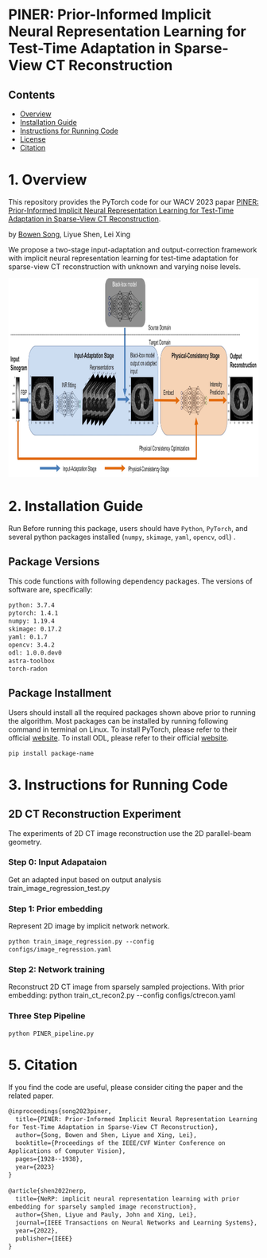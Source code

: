 # PINER: Prior-Informed Implicit Neural Representation Learning for Test-Time Adaptation in Sparse-View CT Reconstruction


## Contents

- [Overview](#overview)
- [Installation Guide](#installation-guide)
- [Instructions for Running Code](#instructions-for-running-code)
- [License](#license)
- [Citation](#citation)

# 1. Overview

This repository provides the PyTorch code for our WACV 2023 papar [PINER: Prior-Informed Implicit Neural Representation Learning for Test-Time Adaptation in Sparse-View CT Reconstruction](https://openaccess.thecvf.com/content/WACV2023/html/Song_PINER_Prior-Informed_Implicit_Neural_Representation_Learning_for_Test-Time_Adaptation_in_WACV_2023_paper.html).

by [Bowen Song](https://web.stanford.edu/~bowens18/), Liyue Shen, Lei Xing

We propose a two-stage input-adaptation and output-correction framework with implicit neural representation learning for test-time adaptation for sparse-view CT reconstruction with unknown and varying noise levels. 

<p align="center">
  <img src="https://github.com/efzero/PINER/blob/master/networks/flowchart_revised_finalfinal_compressed.jpg" width="1200" height="400">
</p>

# 2. Installation Guide

Run 
Before running this package, users should have `Python`, `PyTorch`, and several python packages installed (`numpy`, `skimage`, `yaml`, `opencv`, `odl`) .


## Package Versions

This code functions with following dependency packages. The versions of software are, specifically:
```
python: 3.7.4
pytorch: 1.4.1
numpy: 1.19.4
skimage: 0.17.2
yaml: 0.1.7
opencv: 3.4.2
odl: 1.0.0.dev0
astra-toolbox
torch-radon
```


## Package Installment

Users should install all the required packages shown above prior to running the algorithm. Most packages can be installed by running following command in terminal on Linux. To install PyTorch, please refer to their official [website](https://pytorch.org). To install ODL, please refer to their official [website](https://github.com/odlgroup/odl).

```
pip install package-name
```



# 3. Instructions for Running Code


## 2D CT Reconstruction Experiment

The experiments of 2D CT image reconstruction use the 2D parallel-beam geometry.


### Step 0: Input Adapataion
Get an adapted input based on output analysis 
train_image_regression_test.py


### Step 1: Prior embedding

Represent 2D image by implicit network network. 

```
python train_image_regression.py --config configs/image_regression.yaml
```

### Step 2: Network training

Reconstruct 2D CT image from sparsely sampled projections. 
With prior embedding:
python train_ct_recon2.py --config configs/ctrecon.yaml



### Three Step Pipeline
```
python PINER_pipeline.py
```





# 5. Citation
If you find the code are useful, please consider citing the paper and the related paper.
```
@inproceedings{song2023piner,
  title={PINER: Prior-Informed Implicit Neural Representation Learning for Test-Time Adaptation in Sparse-View CT Reconstruction},
  author={Song, Bowen and Shen, Liyue and Xing, Lei},
  booktitle={Proceedings of the IEEE/CVF Winter Conference on Applications of Computer Vision},
  pages={1928--1938},
  year={2023}
}

@article{shen2022nerp,
  title={NeRP: implicit neural representation learning with prior embedding for sparsely sampled image reconstruction},
  author={Shen, Liyue and Pauly, John and Xing, Lei},
  journal={IEEE Transactions on Neural Networks and Learning Systems},
  year={2022},
  publisher={IEEE}
}
```
